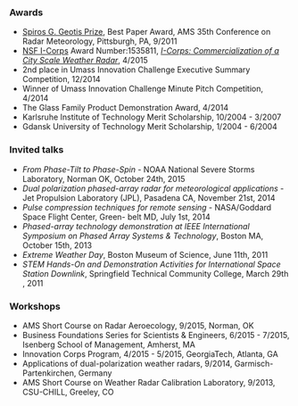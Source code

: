 ### Awards
* [Spiros G. Geotis Prize](https://www.ametsoc.org/index.cfm/STAC/committees/committee-on-radar-meteorology/the-spiros-g-geotis-student-prize), Best Paper Award, AMS 35th Conference on Radar Meteorology, Pittsburgh, PA, 9/2011
* [NSF I-Corps](https://www.nsf.gov/awardsearch/showAward?AWD_ID=1535811) Award Number:1535811, [_I-Corps: Commercialization of a City Scale Weather Radar_](/pdf/469_CitySky_05292015.pdf), 4/2015
* 2nd place in Umass Innovation Challenge Executive Summary Competition, 12/2014
* Winner of Umass Innovation Challenge Minute Pitch Competition, 4/2014
* The Glass Family Product Demonstration Award, 4/2014
* Karlsruhe Institute of Technology Merit Scholarship, 10/2004 - 3/2007
* Gdansk University of Technology Merit Scholarship, 1/2004 - 6/2004

### Invited talks
* _From Phase-Tilt to Phase-Spin_ - NOAA National Severe Storms Laboratory, Norman OK, October 24th, 2015
* _Dual polarization phased-array radar for meteorological applications_ - Jet Propulsion Laboratory (JPL), Pasadena CA, November 21st, 2014
* _Pulse compression techniques for remote sensing_ - NASA/Goddard Space Flight Center, Green- belt MD, July 1st, 2014
* _Phased-array technology demonstration at IEEE International Symposium on Phased Array Systems & Technology_, Boston MA, October 15th, 2013
* _Extreme Weather Day_, Boston Museum of Science, June 11th, 2011
* _STEM Hands-On and Demonstration Activities for International Space Station Downlink_, Springfield Technical Community College, March 29th , 2011

### Workshops
* AMS Short Course on Radar Aeroecology, 9/2015, Norman, OK   
* Business Foundations Series for Scientists & Engineers, 6/2015 - 7/2015, Isenberg School of Management, Amherst, MA
* Innovation Corps Program, 4/2015 - 5/2015, GeorgiaTech, Atlanta, GA
* Applications of dual-polarization weather radars, 9/2014, Garmisch-Partenkirchen, Germany    
* AMS Short Course on Weather Radar Calibration Laboratory, 9/2013, CSU-CHILL, Greeley, CO
